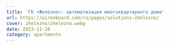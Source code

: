 ```yaml
---
title: 'ГК «Железно»: автоматизация многоквартирного дома'
url: https://wirenboard.com/ru/pages/solutions-zhelezno/
cover: zhelezno/zhelezno.webp
date: 2023-11-10
category: apartments
---
```

